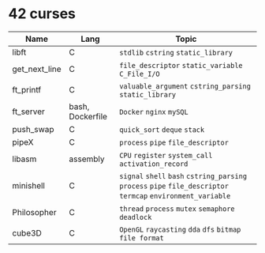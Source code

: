 # 42 curses

|Name|Lang|Topic
|-|-|-|
|libft|C|`stdlib` `cstring` `static_library`|
|get_next_line|C|`file_descriptor` `static_variable` `C_File_I/O`|
|ft_printf|C|`valuable_argument` `cstring_parsing` `static_library`|
|ft_server|bash, Dockerfile|`Docker` `nginx` `mySQL`|
|push_swap|C|`quick_sort` `deque` `stack`|
|pipeX|C|`process` `pipe` `file_descriptor`|
|libasm|assembly|`CPU` `register` `system_call` `activation_record`|
|minishell|C|`signal` `shell` `bash` `cstring_parsing` `process` `pipe` `file_descriptor` `termcap` `environment_variable`|
|Philosopher|C|`thread` `process` `mutex` `semaphore` `deadlock`|
|cube3D|C|`OpenGL` `raycasting` `dda` `dfs` `bitmap file format`|
